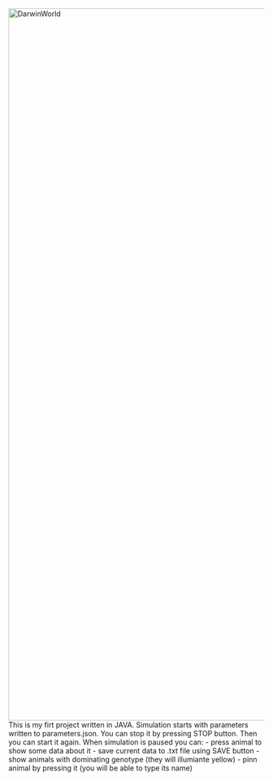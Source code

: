 <img width="1402" alt="DarwinWorld" src="https://user-images.githubusercontent.com/72798812/102012191-41285000-3d49-11eb-8ab5-4eece75970a8.png">
This is my firt project written in JAVA.
Simulation starts with parameters written to parameters.json. You can stop it by pressing STOP button. Then you can start it again. When simulation is paused you can:
- press animal to show some data about it
- save current data to .txt file using SAVE button
- show animals with dominating genotype (they will illumiante yellow)
- pinn animal by pressing it (you will be able to type its name)
